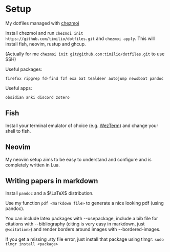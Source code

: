 # Setup

My dotfiles managed with [chezmoi](https://www.chezmoi.io)

Install chezmoi and run `chezmoi init https://github.com/timilio/dotfiles.git`
and `chezmoi apply`. This will install fish, neovim, rustup and ghcup.

(Actually for me `chezmoi init git@github.com:timilio/dotfiles.git` to use SSH)

Useful packages:

`firefox ripgrep fd-find fzf exa bat tealdeer autojump newsboat pandoc`

Useful apps:

`obsidian anki discord zotero`

## Fish

Install your terminal emulator of choice (e.g.
[WezTerm](https://wezfurlong.org/wezterm/)) and change your shell to fish.

## Neovim

My neovim setup aims to be easy to understand and configure and is completely
written in Lua.

## Writing papers in markdown

Install `pandoc` and a $\LaTeX$ distribution.

Use my function `pdf <markdown file>` to generate a nice looking pdf (using
pandoc).

You can include latex packages with --usepackage, include a bib file for
citations with --bibliography (citing is very easy in markdown, just
`@<citation>`) and render borders around images with --bordered-images.

If you get a missing <package>.sty file error, just install that package using
tlmgr: `sudo tlmgr install <package>`
